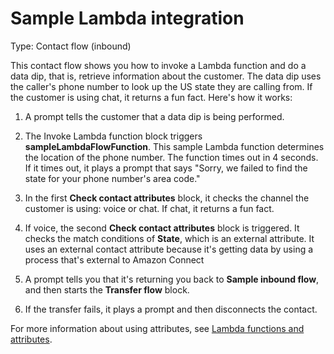 # Sample Lambda integration<a name="sample-lambda-integration"></a>

Type: Contact flow \(inbound\)

This contact flow shows you how to invoke a Lambda function and do a data dip, that is, retrieve information about the customer\. The data dip uses the caller's phone number to look up the US state they are calling from\. If the customer is using chat, it returns a fun fact\. Here's how it works:

1. A prompt tells the customer that a data dip is being performed\. 

1. The Invoke Lambda function block triggers **sampleLambdaFlowFunction**\. This sample Lambda function determines the location of the phone number\. The function times out in 4 seconds\. If it times out, it plays a prompt that says "Sorry, we failed to find the state for your phone number's area code\." 

1. In the first **Check contact attributes** block, it checks the channel the customer is using: voice or chat\. If chat, it returns a fun fact\. 

1. If voice, the second **Check contact attributes** block is triggered\. It checks the match conditions of **State**, which is an external attribute\. It uses an external contact attribute because it's getting data by using a process that's external to Amazon Connect

1. A prompt tells you that it's returning you back to **Sample inbound flow**, and then starts the **Transfer flow** block\. 

1. If the transfer fails, it plays a prompt and then disconnects the contact\. 



For more information about using attributes, see [Lambda functions and attributes](attribs-with-lambda.md)\.